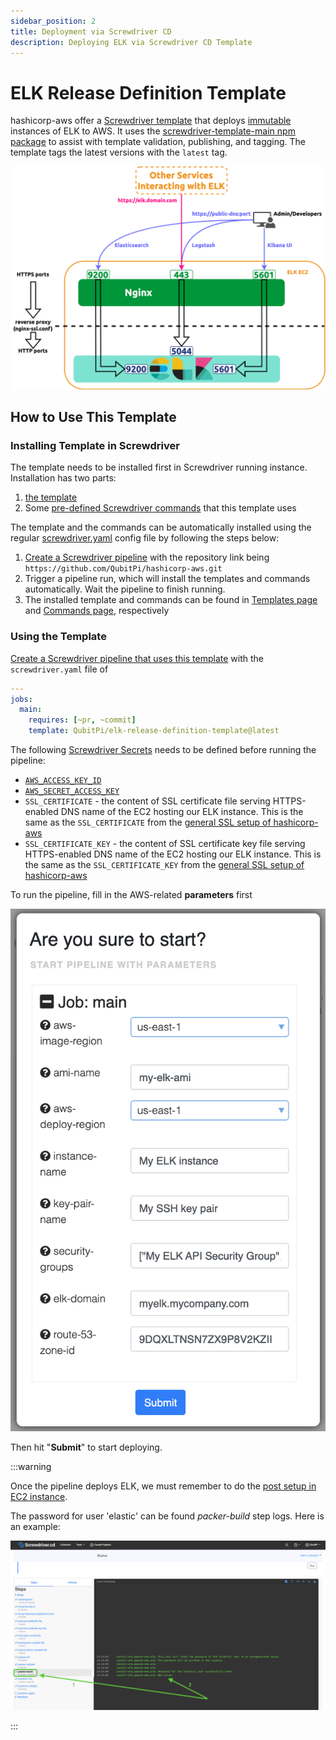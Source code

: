 ```yaml
---
sidebar_position: 2
title: Deployment via Screwdriver CD
description: Deploying ELK via Screwdriver CD Template
---
```


[//]: # (Copyright Jiaqi Liu)

[//]: # (Licensed under the Apache License, Version 2.0 &#40;the "License"&#41;;)
[//]: # (you may not use this file except in compliance with the License.)
[//]: # (You may obtain a copy of the License at)

[//]: # (    http://www.apache.org/licenses/LICENSE-2.0)

[//]: # (Unless required by applicable law or agreed to in writing, software)
[//]: # (distributed under the License is distributed on an "AS IS" BASIS,)
[//]: # (WITHOUT WARRANTIES OR CONDITIONS OF ANY KIND, either express or implied.)
[//]: # (See the License for the specific language governing permissions and)
[//]: # (limitations under the License.)

ELK Release Definition Template
===============================

hashicorp-aws offer a [Screwdriver template][Screwdriver CD template] that deploys
[immutable][Immutable Infrastructure] instances of ELK to AWS. It uses the [screwdriver-template-main npm package] to
assist with template validation, publishing, and tagging. The template tags the latest versions with the `latest` tag.

![Error loading elk-deployment-diagram.png](./img/elk-deployment-diagram.png)

How to Use This Template
------------------------

### Installing Template in Screwdriver

The template needs to be installed first in Screwdriver running instance. Installation has two parts:

1. [the template](https://github.com/QubitPi/hashicorp-aws/tree/master/adaptors/screwdriver-cd/templates/elk-sd-template.yaml)
2. Some [pre-defined Screwdriver commands][Screwdriver CD - commands] that this template uses

The template and the commands can be automatically installed using the regular [screwdriver.yaml] config file by
following the steps below:

1. [Create a Screwdriver pipeline][Screwdriver CD - creating a pipeline] with the repository link being
   `https://github.com/QubitPi/hashicorp-aws.git`
2. Trigger a pipeline run, which will install the templates and commands automatically. Wait the pipeline to finish
   running.
3. The installed template and commands can be found in [Templates page][Screwdriver CD - finding templates] and
   [Commands page][Screwdriver CD - finding commands], respectively

### Using the Template

[Create a Screwdriver pipeline that uses this template][Screwdriver CD - creating pipeline from template] with the
`screwdriver.yaml` file of

```yaml
---
jobs:
  main:
    requires: [~pr, ~commit]
    template: QubitPi/elk-release-definition-template@latest
```

The following [Screwdriver Secrets][Screwdriver CD Secrets] needs to be defined before running the pipeline:

- [`AWS_ACCESS_KEY_ID`](../setup#aws)
- [`AWS_SECRET_ACCESS_KEY`](../setup#aws)
- `SSL_CERTIFICATE` - the content of SSL certificate file serving HTTPS-enabled DNS name of the EC2 hosting our ELK
  instance. This is the same as the `SSL_CERTIFICATE` from the [general SSL setup of hashicorp-aws]
- `SSL_CERTIFICATE_KEY` - the content of SSL certificate key file serving HTTPS-enabled DNS name of the EC2 hosting our
  ELK instance. This is the same as the `SSL_CERTIFICATE_KEY` from the [general SSL setup of hashicorp-aws]

To run the pipeline, fill in the AWS-related **parameters** first

![Error loading elk-release-definition-template-parameters.png](./img/elk-release-definition-template-parameters.png)

Then hit "**Submit**" to start deploying.

:::warning

Once the pipeline deploys ELK, we must remember to do the
[post setup in EC2 instance](index#post-setup-in-ec2-instance).

The password for user 'elastic' can be found _packer-build_ step logs. Here is an example:

![Error loading elastic-password-from-log.png](img/elastic-password-from-log.png)

:::

[general SSL setup of hashicorp-aws]: https://qubitpi.github.io/hashicorp-aws/docs/setup#ssl

[Immutable Infrastructure]: https://www.hashicorp.com/resources/what-is-mutable-vs-immutable-infrastructure

[publishing a template in Screwdriver]: https://qubitpi.github.io/screwdriver-cd-guide/user-guide/templates/job-templates#publishing-a-template

[screwdriver.yaml]: https://github.com/QubitPi/hashicorp-aws/tree/master/screwdriver.yaml
[Screwdriver CD - commands]: https://github.com/QubitPi/screwdriver-cd-commands
[Screwdriver CD - creating a pipeline]: https://qubitpi.github.io/screwdriver-cd-guide/user-guide/quickstart#create-a-new-pipeline
[Screwdriver CD - creating pipeline from template]: https://qubitpi.github.io/screwdriver-cd-guide/user-guide/templates#using-a-template
[Screwdriver CD - finding templates]: https://qubitpi.github.io/screwdriver-cd-guide/user-guide/templates/job-templates#finding-templates
[Screwdriver CD - finding commands]: https://qubitpi.github.io/screwdriver-cd-guide/user-guide/commands#finding-commands
[Screwdriver CD Secrets]: https://qubitpi.github.io/screwdriver-cd-guide/user-guide/configuration/secrets
[Screwdriver CD template]: https://qubitpi.github.io/screwdriver-cd-guide/user-guide/templates
[screwdriver-template-main npm package]: https://github.com/QubitPi/screwdriver-cd-template-main
